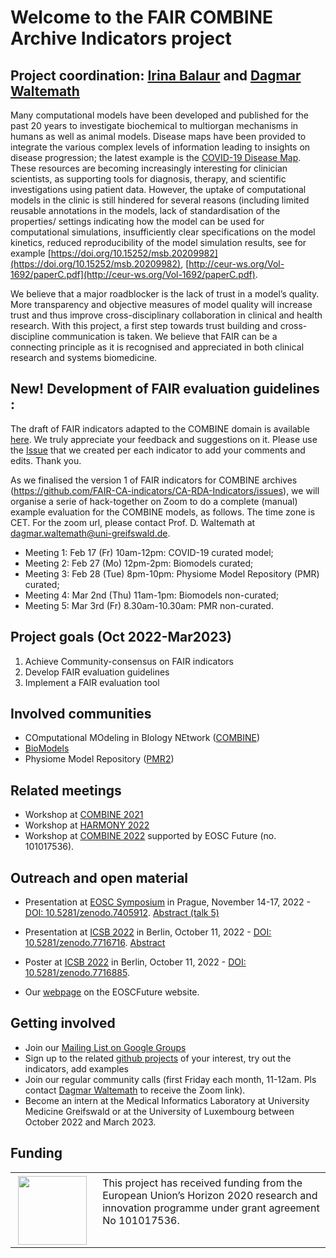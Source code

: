 # Welcome to the FAIR COMBINE Archive Indicators project

## Project coordination: [Irina Balaur](https://sites.google.com/view/irinabalaur/home) and [Dagmar Waltemath](https://www.fis.med.uni-greifswald.de/FIS/init_person_browser.action?pers_id=ngpocpv7uc2ss)

Many computational models have been developed and published for the past 20 years to investigate biochemical to multiorgan mechanisms in humans as well as animal models. Disease maps have been provided to integrate the various complex levels of information leading to insights on disease progression; the latest example is the [COVID-19 Disease Map](https://covid.pages.uni.lu/). These resources are becoming increasingly interesting for clinician 
scientists, as supporting tools for diagnosis, therapy, and scientific investigations using patient data. However, the uptake of computational models in the clinic is still hindered for several reasons (including limited reusable annotations in the models, lack of standardisation of the 
properties/ settings indicating how the model can be used for computational simulations, insufficiently clear specifications on the model kinetics, reduced reproducibility of the model simulation results, see for example [https://doi.org/10.15252/msb.20209982](https://doi.org/10.15252/msb.20209982), [http://ceur-ws.org/Vol-1692/paperC.pdf](http://ceur-ws.org/Vol-1692/paperC.pdf). 

We believe that a major roadblocker is the lack of trust in a model’s quality. More transparency and objective measures of model quality will increase trust and thus improve cross-disciplinary collaboration in clinical and health research. With this project, a first step towards trust building and cross-discipline communication is taken. We believe that FAIR can be a connecting principle as it is recognised and appreciated in both clinical research and systems biomedicine. 

## New! Development of FAIR evaluation guidelines : 
The draft of FAIR indicators adapted to the COMBINE domain is available [here](https://github.com/FAIR-CA-indicators/FAIR-CA-indicators.github.io/blob/fd681cf8b9a5211d28d42822b51fdf75c42c645d/FAIR_indicators_for_COMBINE/FAIR%20model%20indicators_main_13012023.pdf). We truly appreciate your feedback and suggestions on it. Please use the [Issue](https://github.com/FAIR-CA-indicators/FAIR-CA-indicators.github.io/issues) that we created per each indicator to add your comments and edits. Thank you. 

As we finalised the version 1 of FAIR indicators for COMBINE archives (https://github.com/FAIR-CA-indicators/CA-RDA-Indicators/issues), we will organise a serie of hack-together on Zoom to do a complete (manual) example evaluation for the COMBINE models, as follows. The time zone is CET. For the zoom url, please contact Prof. D. Waltemath at dagmar.waltemath@uni-greifswald.de.

* Meeting 1: Feb 17 (Fr) 10am-12pm: COVID-19 curated model;
* Meeting 2: Feb 27 (Mo) 12pm-2pm:  Biomodels curated;
* Meeting 3: Feb 28 (Tue) 8pm-10pm: Physiome Model Repository (PMR) curated;
* Meeting 4: Mar 2nd (Thu) 11am-1pm: Biomodels non-curated;
* Meeting 5: Mar 3rd (Fr) 8.30am-10.30am: PMR non-curated.

## Project goals (Oct 2022-Mar2023)
1. Achieve Community-consensus on FAIR indicators
2. Develop FAIR evaluation guidelines
3. Implement a FAIR evaluation tool

## Involved communities
* COmputational MOdeling in BIology NEtwork ([COMBINE](https://combine-org.github.io/))
* [BioModels](https://www.ebi.ac.uk/biomodels/)
* Physiome Model Repository ([PMR2](https://models.physiomeproject.org/))

## Related meetings
* Workshop at [COMBINE 2021](https://combine-org.github.io/author/combine-2021/)
* Workshop at [HARMONY 2022](https://combine-org.github.io/author/harmony-2022/)
* Workshop at [COMBINE 2022](https://combine-org.github.io/author/combine-2022/) supported by EOSC Future (no. 101017536).

## Outreach and open material 
* Presentation at [EOSC Symposium](https://symposium22.eoscfuture.eu/) in Prague, November 14-17, 2022 - [DOI: 10.5281/zenodo.7405912](http://doi.org/10.5281/zenodo.7405912). [Abstract (talk 5)](https://symposium22.eoscfuture.eu/symposium/fair-enabling-practices/)

* Presentation at [ICSB 2022](https://www.icsb2022.berlin/) in Berlin, October 11, 2022 - [DOI: 10.5281/zenodo.7716716](http://doi.org/10.5281/zenodo.7716716). [Abstract](https://easychair.org/smart-program/ICSB2022/2022-10-11.html#talk:205389)

* Poster at [ICSB 2022](https://www.icsb2022.berlin/) in Berlin, October 11, 2022 - [DOI:  10.5281/zenodo.7716885]( http://doi.org/10.5281/zenodo.7716885).

* Our [webpage](https://eoscfuture-grants.eu/node/274) on the EOSCFuture website.

## Getting involved 
* Join our [Mailing List on Google Groups](https://groups.google.com/g/fair-ca-indicators)
* Sign up to the related [github projects](https://github.com/FAIR-CA-indicators) of your interest, try out the indicators, add examples
* Join our regular community calls (first Friday each month, 11-12am. Pls contact [Dagmar Waltemath](https://www.fis.med.uni-greifswald.de/FIS/init_person_browser.action?pers_id=ngpocpv7uc2ss) to receive the Zoom link).
* Become an <paid> intern at the Medical Informatics Laboratory at University Medicine Greifswald or at the University of Luxembourg between October 2022 and March 2023. 

## Funding
<table>
    <td style="width:120px; text-align:center; font-size:90%; padding-top:0.4em;"><img src="../pics/funding/eu_flag.jpg" width="110"/></td>
    <td style="vertical-align:top; padding-left:0.8em; padding-top:0.4em;">This project has received funding from the European Union’s Horizon 2020 research and innovation programme under grant agreement No 101017536.</td>
</table>
